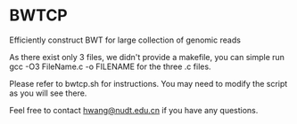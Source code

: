 BWTCP
=====

Efficiently construct BWT for large collection of genomic reads

As there exist only 3 files, we didn't provide a makefile, you can simple run
  gcc -O3 FileName.c -o FILENAME
for the three .c files.

Please refer to bwtcp.sh for instructions. 
You may need to modify the script as you will see there.

Feel free to contact hwang@nudt.edu.cn if you have any questions.

